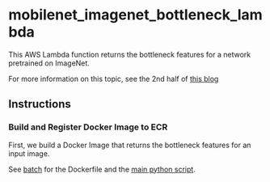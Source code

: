 # mobilenet_imagenet_bottleneck_lambda

This AWS Lambda function returns the bottleneck features for a network pretrained on ImageNet.

For more information on this topic, see the 2nd half of [this blog](https://blog.keras.io/building-powerful-image-classification-models-using-very-little-data.html)

## Instructions
### Build and Register Docker Image to ECR
First, we build a Docker Image that returns the bottleneck features for an input image.

See [batch](./batch) for the Dockerfile and the [main python script](./src/record_bottleneck.py).
